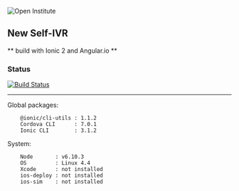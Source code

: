 ![Open Institute](http://open.org.kh/sites/default/files/logo.gif)

## New Self-IVR  
** build with Ionic 2 and Angular.io **

### Status
[![Build Status](https://travis-ci.org/socheatsok78/Game-Voting.svg?branch=master)](https://travis-ci.org/socheatsok78/Game-Voting)

---

Global packages:
```
    @ionic/cli-utils : 1.1.2
    Cordova CLI      : 7.0.1
    Ionic CLI        : 3.1.2
```

System:
```
    Node       : v6.10.3
    OS         : Linux 4.4
    Xcode      : not installed
    ios-deploy : not installed
    ios-sim    : not installed
```
